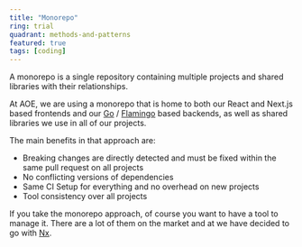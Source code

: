 ```yaml
---
title: "Monorepo"
ring: trial
quadrant: methods-and-patterns
featured: true
tags: [coding]
---
```


A monorepo is a single repository containing multiple projects and shared libraries with their relationships.

At AOE, we are using a monorepo that is home to both our React and Next.js based frontends and
our [Go](/languages-and-frameworks/go-lang/) / [Flamingo](/languages-and-frameworks/flamingo/) based backends,
as well as shared libraries we use in all of our projects.

The main benefits in that approach are:

- Breaking changes are directly detected and must be fixed within the same pull request on all projects
- No conflicting versions of dependencies
- Same CI Setup for everything and no overhead on new projects
- Tool consistency over all projects

If you take the monorepo approach, of course you want to have a tool to manage it. There are a lot of them on the market
and at we have decided to go with [Nx](/tools/nx/).

